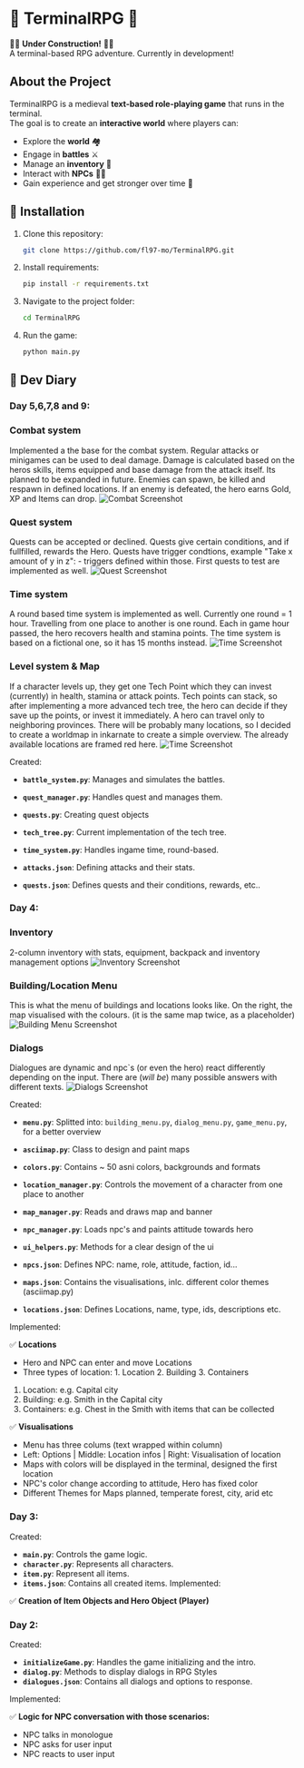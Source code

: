 # 🏹 TerminalRPG 🏰
👷‍♀️ **Under Construction!** 👷‍♂️  
A terminal-based RPG adventure. Currently in development! 

## About the Project
TerminalRPG is a medieval **text-based role-playing game** that runs in the terminal.  
The goal is to create an **interactive world** where players can:
- Explore the **world** 🏘️
- Engage in **battles** ⚔️
- Manage an **inventory** 👜
- Interact with **NPCs** 👩‍🌾
- Gain experience and get stronger over time 💪

## 🧙 Installation
1. Clone this repository:
   ```bash
   git clone https://github.com/fl97-mo/TerminalRPG.git
2. Install requirements:
   ```bash
   pip install -r requirements.txt
3. Navigate to the project folder:
   ```bash
   cd TerminalRPG
4. Run the game:
   ```bash
   python main.py


## 🧾 Dev Diary

### Day 5,6,7,8 and 9:

### Combat system
Implemented a the base for the combat system. Regular attacks or minigames can be used to deal damage.
Damage is calculated based on the heros skills, items equipped and base damage from the attack itself.
Its planned to be expanded in future.
Enemies can spawn, be killed and respawn in defined locations. If an enemy is defeated, the hero earns Gold, XP and
Items can drop.
![Combat Screenshot](Screenshots/combat_system.png)

### Quest system
Quests can be accepted or declined. Quests give certain conditions, and if fullfilled, rewards the Hero.
Quests have trigger condtions, example "Take x amount of y in z": - triggers defined within those.
First quests to test are implemented as well.
![Quest Screenshot](Screenshots/quests.png)

### Time system
A round based time system is implemented as well. Currently one round = 1 hour. Travelling from one place to another is 
one round. Each in game hour passed, the hero recovers health and stamina points.
The time system is based on a fictional one, so it has 15 months instead.
![Time Screenshot](Screenshots/time.png)

### Level system & Map
If a character levels up, they get one Tech Point which they can invest (currently) in health, stamina or attack points.
Tech points can stack, so after implementing a more advanced tech tree, the hero can decide if they save up the points, or invest it immediately. A hero can travel only to neighboring provinces.
There will be probably many locations, so I decided to create a worldmap in inkarnate to create a simple overview.
The already available locations are framed red here.
![Time Screenshot](Screenshots/levels_and_map.png)

Created:

- **`battle_system.py`**:     Manages and simulates the battles.
- **`quest_manager.py`**:     Handles quest and manages them.
- **`quests.py`**:            Creating quest objects
- **`tech_tree.py`**:         Current implementation of the tech tree.
- **`time_system.py`**:       Handles ingame time, round-based.

- **`attacks.json`**:         Defining attacks and their stats.
- **`quests.json`**:          Defines quests and their conditions, rewards, etc..

### Day 4:

### Inventory
2-column inventory with stats, equipment, backpack and inventory management options
![Inventory Screenshot](Screenshots/Inventory.png)

### Building/Location Menu
This is what the menu of buildings and locations looks like. 
On the right, the map visualised with the colours. (it is the same map twice, as a placeholder)
![Building Menu Screenshot](Screenshots/location_building_menu.png)

### Dialogs
Dialogues are dynamic and npc`s (or even the hero) react differently depending on the input. 
There are (*will be*) many possible answers with different texts.
![Dialogs Screenshot](Screenshots/dialogs.png)

Created:

- **`menu.py`**:              Splitted into: `building_menu.py`, `dialog_menu.py`,
                              `game_menu.py`, for a better overview
- **`asciimap.py`**:          Class to design and paint maps
- **`colors.py`**:            Contains ~ 50 asni colors, backgrounds and formats
- **`location_manager.py`**:  Controls the movement of a character from one place to another
- **`map_manager.py`**:       Reads and draws map and banner
- **`npc_manager.py`**:       Loads npc's and paints attitude towards hero
- **`ui_helpers.py`**:        Methods for a clear design of the ui

- **`npcs.json`**:            Defines NPC: name, role, attitude, faction, id...
- **`maps.json`**:            Contains the visualisations, inlc. different color themes (asciimap.py)
- **`locations.json`**:       Defines Locations, name, type, ids, descriptions etc.

Implemented:

✅ **Locations**
- Hero and NPC can enter and move Locations
- Three types of location: 1. Location 2. Building 3. Containers
1. Location: e.g. Capital city
2. Building: e.g. Smith in the Capital city
3. Containers: e.g. Chest in the Smith with items that can be collected

✅ **Visualisations**
- Menu has three colums (text wrapped within column)
- Left: Options | Middle: Location infos | Right: Visualisation of location
- Maps with colors will be displayed in the terminal, designed the first location
- NPC's color change according to attitude, Hero has fixed color
- Different Themes for Maps planned, temperate forest, city, arid etc


### Day 3:
Created: 
- **`main.py`**:              Controls the game logic.
- **`character.py`**:         Represents all characters.
- **`item.py`**:              Represent all items.
- **`items.json`**:           Contains all created items.
Implemented:

✅ **Creation of Item Objects and Hero Object (Player)**

### Day 2:
Created: 
- **`initializeGame.py`**:    Handles the game initializing and the intro.
- **`dialog.py`**:            Methods to display dialogs in RPG Styles
- **`dialogues.json`**:       Contains all dialogs and options to response.

Implemented:

✅ **Logic for NPC conversation with those scenarios:**
- NPC talks in monologue
- NPC asks for user input
- NPC reacts to user input
